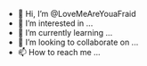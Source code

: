 - 👋 Hi, I’m @LoveMeAreYouaFraid
- 👀 I’m interested in ...
- 🌱 I’m currently learning ...
- 💞️ I’m looking to collaborate on ...
- 📫 How to reach me ...

<!---
LoveMeAreYouaFraid/LoveMeAreYouaFraid is a ✨ special ✨ repository because its `README.md` (this file) appears on your GitHub profile.
You can click the Preview link to take a look at your changes.
--->
